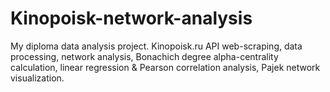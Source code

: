# Kinopoisk-network-analysis
My diploma data analysis project. Kinopoisk.ru API web-scraping, data processing, network analysis, Bonachich degree alpha-centrality calculation, linear regression &amp; Pearson correlation analysis, Pajek network visualization.
